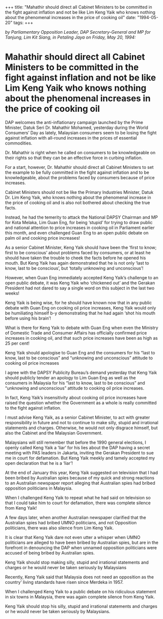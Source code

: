 +++ 
title: "Mahathir should direct all Cabinet Ministers to be committed in the fight against inflation and not be like Lim Keng Yaik who knows nothing about the phenomenal increases in the price of cooking oil"
date: "1994-05-20"
tags:
+++

_by Parliamentary Opposition Leader, DAP Secretary-General and MP for Tanjung, Lim Kit Siang, in Petaling Jaya on Friday, May 20, 1994:_

# Mahathir should direct all Cabinet Ministers to be committed in the fight against inflation and not be like Lim Keng Yaik who knows nothing about the phenomenal increases in the price of cooking oil

DAP welcomes the anti-inflationary campaign launched by the Prime Minister, Datuk Seri Dr. Mahathir Mohamed, yesterday during the World Consumers’ Day as lately, Malaysian consumers seem to be losing the fight against inflation with all-round increases in the prices of essential commodities.</u>

Dr. Mahathir is right when he called on consumers to be knowledgeable on their rights so that they can be an effective force in curbing inflation.

For a start, however, Dr. Mahathir should direct all Cabinet Ministers to set the example to be fully committed in the fight against inflation and to be knowledgeable, about the problems faced by consumers because of price increases.

Cabinet Ministers should not be like the Primary Industries Minister, Datuk Dr. Lim Keng Yaik, who knows nothing about the phenomenal increase in the price of cooking oil and is also not bothered about checking the true facts.

Instead, he had the temerity to attack the National DAPSY Chairman and MP for Kota Melaka, Lim Guan Eng, for being ‘stupid’ for trying to draw public and national attention to price increases in cooking oil in Parliament earlier this month, and even challenged Guan Eng to an open public debate on palm oil and cooking price increases!

As a senior Cabinet Minister, Keng Yaik should have been the ‘first to know; first to be conscious’ about problems faced by consumers, or at least he should have taken the trouble to cheek the facts before he opened his mouth. But Keng Yaik has again demonstrated that he is not only ‘last to know, last to be conscious’, but ‘totally unknowing and unconscious’!

However, when Guan Eng immediately accepted Keng Yaik’s challenge to an open public debate, it was Keng Yaik who ‘chickened out’ and the Gerakan President had not dared to say a single word on this subject in the last two weeks!

Keng Yaik is being wise, for he should have known now that in any public debate with Guan Eng on cooking oil price increases, Keng Yaik would only be humiliating himself b-y demonstrating that he had again ‘shot his mouth before using his brain’!
 
What is there for Keng Yaik to debate with Guan Eng when even the Ministry of Domestic Trade and Consumer Affairs has officially confirmed price increases in cooking oil, and that such price increases have been as high as 25 per cent!

Keng Yaik should apologise to Guan Eng and the consumers for his “last to know, last to be conscious” and “unknowing and unconscious” attitude to cooking oil price increases

I agree with the DAPSY Publicity Bureau’s demand yesterday that Keng Yaik should publicly tender an apology to Lim Guan Eng as well as the consumers in Malaysia for his “last to know, last to be conscious” and “unknowing and unconscious” attitude to cooking oil price increases.

In fact, Keng Yaik’s insensitivity about cooking oil price increases have raised the question whether the Government as a whole is really committed to the fight against inflation.

I must advise Keng Yaik, as a senior Cabinet Minister, to act with greater responsibility in future and not to continue to make silly, stupid and irrational statements and charges. Otherwise, he would not only disgrace himself, but also the Cabinet and the Malaysian Government.

Malaysians will still remember that before the 1990 general elections, I openly called Keng Yaik a ‘liar’ for his lies about the DAP having a secret meeting with PAS leaders in Jakarta, inviting the Gerakan President to sue me in court for defamation. But Keng Yaik meekly and tamely accepted my open declaration that he is a ‘liar’!

At the end of January this year, Keng Yaik suggested on television that I had been bribed by Australian spies because of my quick and strong reactions to an Australian newspaper report alleging that Australian spies had bribed opposition politicians in Malaysia.

When I challenged Keng Yaik to repeat what he had said on television so that I could take him to court for defamation, there was complete silence from Keng Yaik!

A few days later, when another Australian newspaper clarified that the Australian spies had bribed UMNO politicians, and not Opposition politicians, there was also silence from Lim Keng Yaik.

It is clear that Keng Yaik dare not even utter a whisper when UMNO politicians are alleged to have been bribed by Australian spies, but are in the forefront in denouncing the DAP when unnamed opposition politicians were accused of being bribed by Australian spies.

Keng Yaik should stop making silly, stupid and irrational statements and charges or he would never be taken seriously by Malaysians

Recently, Keng Yaik said that Malaysia does not need an opposition as the country’ living standards have risen since Merdeka in 1957.

When I challenged Keng Yaik to a public debate on his ridiculous statement in six towns in Malaysia, there was again complete silence from Keng Yaik.

Keng Yaik should stop his silly, stupid and irrational statements and charges or he would never be taken seriously by Malaysians.
 
